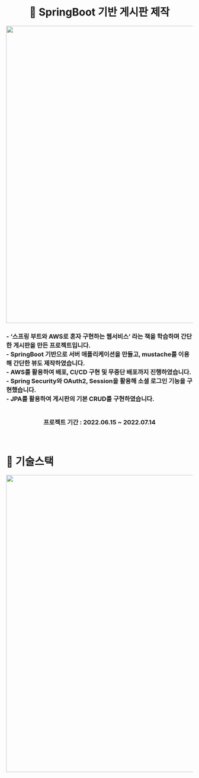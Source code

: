 <div align=center> 
    <h1> 📖 SpringBoot 기반 게시판 제작 </h1>
</div>
<p align="center"> 
  <img src="https://user-images.githubusercontent.com/101246806/206641463-25ce3cc5-0445-4d8e-a6db-a677e3399aa2.png" width= "800"/>
</p>
<div align=center> 
  <div align=left>
  <h3> - ‘스프링 부트와 AWS로 혼자 구현하는 웹서비스’ 라는 책을 학습하며 간단한 게시판을 만든 프로젝트입니다. <br/>
       - SpringBoot 기반으로 서버 애플리케이션을 만들고, mustache를 이용해 간단한 뷰도 제작하였습니다. <br/> 
       - AWS를 활용하여 배포, CI/CD 구현 및 무중단 배포까지 진행하였습니다. <br/>
       - Spring Security와 OAuth2, Session을 활용해 소셜 로그인 기능을 구현했습니다. <br/>
       - JPA를 활용하여 게시판의 기본 CRUD를 구현하였습니다.
    <h3>
    </div>
</div>
    <h1> </h1>
<div align="center"> 
    <h3> 프로젝트 기간 : 2022.06.15 ~ 2022.07.14 </h3>
</div>
<br/>
  
# :sparkler: 기술스택
<p align="left"> 
  <img src="https://user-images.githubusercontent.com/101246806/206643092-c99192df-1518-4b23-8145-51ccab141ebe.png" width= "800"/>
</p>
  
<br/>

